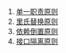 1. [单一职责原则](../src/com/github/kokasumi/design/principles/srp/单一职责原则.md)
1. [里氏替换原则](../src/com/github/kokasumi/design/principles/lsp/里氏替换原则.md)
1. [依赖倒置原则](../src/com/github/kokasumi/design/principles/dip/依赖倒置原则.md)
1. [接口隔离原则](../src/com/github/kokasumi/design/principles/isp/接口隔离原则.md)